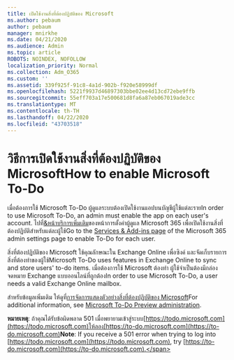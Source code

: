 ```yaml
---
title: เปิดใช้งานสิ่งที่ต้องปฏิบัติของ Microsoft
ms.author: pebaum
author: pebaum
manager: mnirkhe
ms.date: 04/21/2020
ms.audience: Admin
ms.topic: article
ROBOTS: NOINDEX, NOFOLLOW
localization_priority: Normal
ms.collection: Adm_O365
ms.custom: ''
ms.assetid: 339f925f-91c8-4a1d-902b-f920e58999df
ms.openlocfilehash: 5221f9937d46897303bbe02ee4d13cd72ebe9ffb
ms.sourcegitcommit: 55eff703a17e500681d8fa6a87eb067019ade3cc
ms.translationtype: MT
ms.contentlocale: th-TH
ms.lasthandoff: 04/22/2020
ms.locfileid: "43703518"
---
```

# <a name="how-to-enable-microsoft-to-do"></a><span data-ttu-id="8b318-102">วิธีการเปิดใช้งานสิ่งที่ต้องปฏิบัติของ Microsoft</span><span class="sxs-lookup"><span data-stu-id="8b318-102">How to enable Microsoft To-Do</span></span>

<span data-ttu-id="8b318-103">เมื่อต้องการใช้ Microsoft To-Do ผู้ดูแลระบบต้องเปิดใช้งานแอปบนบัญชีผู้ใช้แต่ละราย</span><span class="sxs-lookup"><span data-stu-id="8b318-103">In order to use Microsoft To-Do, an admin must enable the app on each user's account.</span></span> <span data-ttu-id="8b318-104">ไปที่[&amp;หน้าบริการเพิ่มเติม](https://portal.office.com/adminportal/home#/Settings/ServicesAndAddIns)ของหน้าการตั้งค่าผู้ดูแล Microsoft 365 เพื่อเปิดใช้งานสิ่งที่ต้องปฏิบัติสําหรับแต่ละผู้ใช้</span><span class="sxs-lookup"><span data-stu-id="8b318-104">Go to the [Services &amp; Add-ins page](https://portal.office.com/adminportal/home#/Settings/ServicesAndAddIns) of the Microsoft 365 admin settings page to enable To-Do for each user.</span></span>
  
<span data-ttu-id="8b318-105">สิ่งที่ต้องปฏิบัติของ Microsoft ใช้คุณลักษณะใน Exchange Online เพื่อซิงค์ และจัดเก็บรายการสิ่งที่ต้องทําของผู้ใช้</span><span class="sxs-lookup"><span data-stu-id="8b318-105">Microsoft To-Do uses features in Exchange Online to sync and store users' to-do items.</span></span> <span data-ttu-id="8b318-106">เมื่อต้องการใช้ Microsoft ต้องทํา ผู้ใช้จําเป็นต้องมีกล่องจดหมาย Exchange แบบออนไลน์ที่ถูกต้อง</span><span class="sxs-lookup"><span data-stu-id="8b318-106">In order to use Microsoft To-Do, a user needs a valid Exchange Online mailbox.</span></span>
  
<span data-ttu-id="8b318-107">สําหรับข้อมูลเพิ่มเติม ให้ดูที่[การจัดการแสดงตัวอย่างสิ่งที่ต้องปฏิบัติของ Microsoft](https://support.office.com/article/490c1a8c-2333-4952-8125-841afadb9620.aspx)</span><span class="sxs-lookup"><span data-stu-id="8b318-107">For additional information, see [Microsoft To-Do Preview administration](https://support.office.com/article/490c1a8c-2333-4952-8125-841afadb9620.aspx).</span></span>
  
 <span data-ttu-id="8b318-108">**หมายเหตุ**: ถ้าคุณได้รับข้อผิดพลาด 501 เมื่อพยายามเข้าสู่ระบบ[https://todo.microsoft.com](https://todo.microsoft.com)ให้ลอง[https://to-do.microsoft.com](https://to-do.microsoft.com)</span><span class="sxs-lookup"><span data-stu-id="8b318-108">**Note**: If you receive a 501 error when trying to log into [https://todo.microsoft.com](https://todo.microsoft.com), try [https://to-do.microsoft.com](https://to-do.microsoft.com).</span></span>
  

